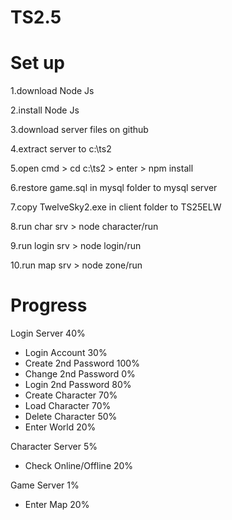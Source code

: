 # TS2.5

# Set up
1.download Node Js

2.install Node Js

3.download server files on github

4.extract server to c:\ts2

5.open cmd > cd c:\ts2 > enter > npm install

6.restore game.sql in mysql folder to mysql server

7.copy TwelveSky2.exe in client folder to TS25ELW

8.run char srv > node character/run

9.run login srv > node login/run

10.run map srv > node zone/run



# Progress


Login Server 40%
- Login Account 30%
- Create 2nd Password 100%
- Change 2nd Password 0%
- Login 2nd Password 80%
- Create Character 70%
- Load Character 70%
- Delete Character 50%
- Enter World 20%

Character Server 5%
- Check Online/Offline 20%

Game Server 1%
- Enter Map 20%
